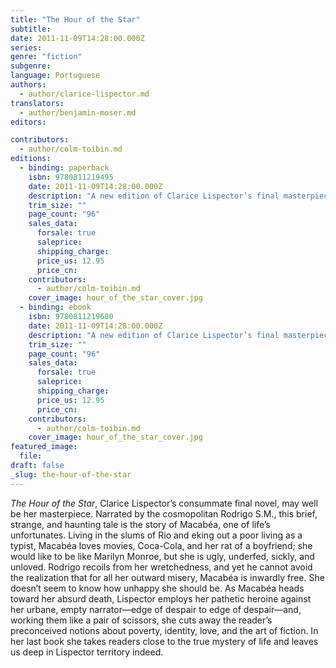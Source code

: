 ```yaml
---
title: "The Hour of the Star"
subtitle:
date: 2011-11-09T14:28:00.000Z
series:
genre: "fiction"
subgenre:
language: Portuguese
authors:
  - author/clarice-lispector.md
translators:
  - author/benjamin-moser.md
editors:

contributors:
  - author/colm-toibin.md
editions:
  - binding: paperback
    isbn: 9780811219495
    date: 2011-11-09T14:28:00.000Z
    description: "A new edition of Clarice Lispector’s final masterpiece, now with a new translation by Benjamin Moser and a vivid introduction by Colm Tóibín. "
    trim_size: ""
    page_count: "96"
    sales_data:
      forsale: true
      saleprice:
      shipping_charge:
      price_us: 12.95
      price_cn:
    contributors:
      - author/colm-toibin.md
    cover_image: hour_of_the_star_cover.jpg
  - binding: ebook
    isbn: 9780811219600
    date: 2011-11-09T14:28:00.000Z
    description: "A new edition of Clarice Lispector’s final masterpiece, now with a new translation by Benjamin Moser and a vivid introduction by Colm Tóibín. "
    trim_size: ""
    page_count: "96"
    sales_data:
      forsale: true
      saleprice:
      shipping_charge:
      price_us: 12.95
      price_cn:
    contributors:
      - author/colm-toibin.md
    cover_image: hour_of_the_star_cover.jpg
featured_image:
  file:
draft: false
_slug: the-hour-of-the-star
---
```


_The Hour of the Star_, Clarice Lispector’s consummate final novel, may well be her masterpiece. Narrated by the cosmopolitan Rodrigo S.M., this brief, strange, and haunting tale is the story of Macabéa, one of life’s unfortunates. Living in the slums of Rio and eking out a poor living as a typist, Macabéa loves movies, Coca-Cola, and her rat of a boyfriend; she would like to be like Marilyn Monroe, but she is ugly, underfed, sickly, and unloved. Rodrigo recoils from her wretchedness, and yet he cannot avoid the realization that for all her outward misery, Macabéa is inwardly free. She doesn’t seem to know how unhappy she should be. As Macabéa heads toward her absurd death, Lispector employs her pathetic heroine against her urbane, empty narrator—edge of despair to edge of despair—and, working them like a pair of scissors, she cuts away the reader’s preconceived notions about poverty, identity, love, and the art of fiction. In her last book she takes readers close to the true mystery of life and leaves us deep in Lispector territory indeed.

